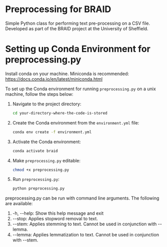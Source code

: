 # Preprocessing for BRAID
Simple Python class for performing text pre-processing on a CSV file.
Developed as part of the BRAID project at the University of Sheffield.

# Setting up Conda Environment for preprocessing.py

Install conda on your machine. Miniconda is recommended: https://docs.conda.io/en/latest/miniconda.html

To set up the Conda environment for running `preprocessing.py` on a unix machine, follow the steps below:

1. Navigate to the project directory:
    ```bash
    cd your-directory-where-the-code-is-stored
    ```

2. Create the Conda environment from the `environment.yml` file:
    ```bash
    conda env create -f environment.yml
    ```

3. Activate the Conda environment:
    ```bash
    conda activate braid
    ```

4. Make `preprocessing.py` editable:
    ```bash
    chmod +x preprocessing.py
    ```

5. Run `preprocessing.py`:
    ```bash
    python preprocessing.py
    ```

preprocessing.py can be run with command line arguments. The following are available:
1.  -h, --help:  Show this help message and exit
2.  --stop: Applies stopword removal to text.
3.  --stem: Applies stemming to text. Cannot be used in conjunction with --lemma.
4.  --lemma: Applies lemmatization to text. Cannot be used in conjunction with --stem.